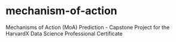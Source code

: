 # mechanism-of-action
Mechanisms of Action (MoA) Prediction - Capstone Project for the HarvardX Data Science Professional Certificate
